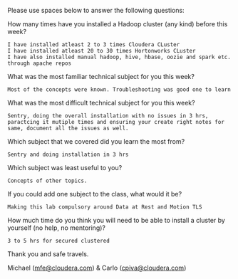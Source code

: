 Please use spaces below to answer the following questions:


How many times have you installed a Hadoop cluster (any kind) before this week?
```
I have installed atleast 2 to 3 times Cloudera CLuster
I have installed atleast 20 to 30 times Hortonworks CLuster
I have also installed manual hadoop, hive, hbase, oozie and spark etc. through apache repos
```

What was the most familiar technical subject for you this week?
```
Most of the concepts were known. Troubleshooting was good one to learn
```

What was the most difficult technical subject for you this week?
```
Sentry, doing the overall installation with no issues in 3 hrs, paractcing it mutiple times and ensuring your create right notes for same, document all the issues as well.

```

Which subject that we covered did you learn the most from?
```
Sentry and doing installation in 3 hrs

```

Which subject was least useful to you?
```
Concepts of other topics.

```

If you could add one subject to the class, what would it be?
```
Making this lab compulsory around Data at Rest and Motion TLS

```

How much time do you think you will need to be able to install a cluster by yourself (no help, no mentoring)?
```
3 to 5 hrs for secured clustered

```

Thank you and safe travels.

Michael (mfe@cloudera.com) & Carlo (cpiva@cloudera.com)
